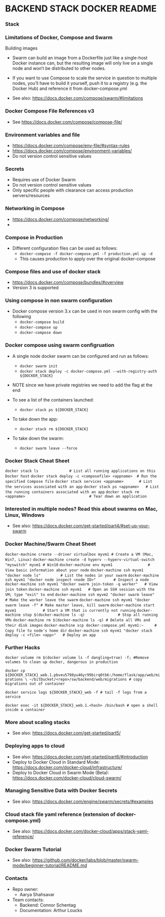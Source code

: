 # BACKEND STACK DOCKER README #

### Stack ###

### Limitations of Docker, Compose and Swarm ###
Building images

* Swarm can build an image from a Dockerfile just like a single-host Docker instance can, but the resulting image will only live on a single node and won’t be distributed to other nodes.

* If you want to use Compose to scale the service in question to multiple nodes, you’ll have to build it yourself, push it to a registry (e.g. the Docker Hub) and reference it from docker-compose.yml

* See also: https://docs.docker.com/compose/swarm/#limitations

### Docker Compose File References v3 ###
* See https://docs.docker.com/compose/compose-file/

### Environment variables and file ###
* https://docs.docker.com/compose/env-file/#syntax-rules
* https://docs.docker.com/compose/environment-variables/
* Do not version control sensitive values

### Secrets ###
* Requires use of Docker Swarm
* Do not version control sensitive values
* Only specific people with clearance can access production servers/resources

### Networking in Compose ###
* https://docs.docker.com/compose/networking/
* 

### Compose in Production ###
* Different configuration files can be used as follows:
    - `docker-compose -f docker-compose.yml -f production.yml up -d`
    - This causes production to apply over the original docker-compose

### Compose files and use of docker stack ###
* https://docs.docker.com/compose/bundles/#overview
* Version 3 is supported

### Using compose in non swarm configuration ###
* Docker compose version 3.x can be used in non swarm config with the following
    - `docker-compose build`
    - `docker-compose up`
    - `docker-compose down`

### Docker compose using swarm configruation ###
* A single node docker swarm can be configured and run as follows:
    - `docker swarm init`
    - `docker stack deploy -c docker-compose.yml --with-registry-auth ${DOCKER_STACK}`
* NOTE since we have private registries we need to add the flag at the end


* To see a list of the containers launched:
    - `docker stack ps ${DOCKER_STACK}`
* To take down the app:
    - `docker stack rm ${DOCKER_STACK}`
* To take down the swarm:
    - `docker swarm leave --force`

### Docker Stack Cheat Sheet ###
`docker stack ls              # List all running applications on this Docker host`
`docker stack deploy -c <composefile> <appname>  # Run the specified Compose file`
`docker stack services <appname>       # List the services associated with an app`
`docker stack ps <appname>   # List the running containers associated with an app`
`docker stack rm <appname>                             # Tear down an application`

### Interested in multiple nodes? Read this about swarms on Mac, Linux, Windows ###
* See also: https://docs.docker.com/get-started/part4/#set-up-your-swarm

### Docker Machine/Swarm Cheat Sheet ###
`docker-machine create --driver virtualbox myvm1 # Create a VM (Mac, Win7, Linux)`
`docker-machine create -d hyperv --hyperv-virtual-switch "myswitch" myvm1 # Win10`
`docker-machine env myvm1                # View basic information about your node`
`docker-machine ssh myvm1 "docker node ls"         # List the nodes in your swarm`
`docker-machine ssh myvm1 "docker node inspect <node ID>"        # Inspect a node`
`docker-machine ssh myvm1 "docker swarm join-token -q worker"   # View join token`
`docker-machine ssh myvm1   # Open an SSH session with the VM; type "exit" to end`
`docker-machine ssh myvm2 "docker swarm leave"  # Make the worker leave the swarm`
`docker-machine ssh myvm1 "docker swarm leave -f" # Make master leave, kill swarm`
`docker-machine start myvm1            # Start a VM that is currently not running`
`docker-machine stop $(docker-machine ls -q)               # Stop all running VMs`
`docker-machine rm $(docker-machine ls -q) # Delete all VMs and their disk images`
`docker-machine scp docker-compose.yml myvm1:~     # Copy file to node's home dir`
`docker-machine ssh myvm1 "docker stack deploy -c <file> <app>"   # Deploy an app`

### Further Hacks ###
`docker volume rm $(docker volume ls -f dangling=true) -f; #Remove volumes to clean up docker, dangerous in production`

`docker cp ${DOCKER_STACK}_web.1.pbveu5798yu46yr99birq0tb6:/home/flask/app/web/migrations \
~/bitbucket/<repo>/sw/backend/web/migrations # copy migrations out of container`

`docker service logs ${DOCKER_STACK}_web -f # tail -f logs from a service`

`docker exec -it ${DOCKER_STACK}_web.1.<hash> /bin/bash # open a shell inside a container`



### More about scaling stacks ###
* See also: https://docs.docker.com/get-started/part5/

### Deploying apps to cloud ###
* See also: https://docs.docker.com/get-started/part6/#introduction
* Deploy to Docker Cloud in Standard Mode: https://docs.docker.com/docker-cloud/infrastructure/
* Deploy to Docker Cloud in Swarm Mode (Beta): https://docs.docker.com/docker-cloud/cloud-swarm/

### Managing Sensitive Data with Docker Secrets ### 
* See also: https://docs.docker.com/engine/swarm/secrets/#examples

### Cloud stack file yaml reference (extension of docker-compose.yml) ###
* See also: https://docs.docker.com/docker-cloud/apps/stack-yaml-reference/

### Docker Swarm Tutorial ###
* See also: https://github.com/docker/labs/blob/master/swarm-mode/beginner-tutorial/README.md

### Contacts ###

* Repo owner:
    - Aarya Shahsavar
* Team contacts:
    - Backend: Connor Schentag
    - Documentation: Arthur Loucks
